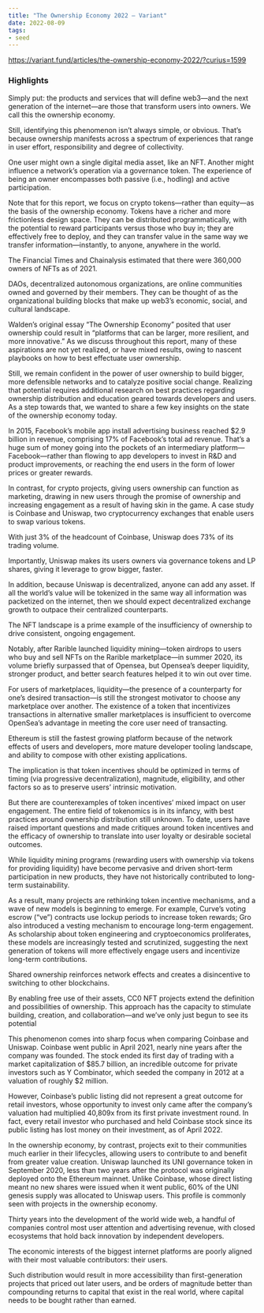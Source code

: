 ```yaml
---
title: "The Ownership Economy 2022 – Variant"
date: 2022-08-09
tags:
- seed
---
```


https://variant.fund/articles/the-ownership-economy-2022/?curius=1599

### Highlights
Simply put: the products and services that will define web3—and the next generation of the internet—are those that transform users into owners. We call this the ownership economy.

Still, identifying this phenomenon isn’t always simple, or obvious. That’s because ownership manifests across a spectrum of experiences that range in user effort, responsibility and degree of collectivity.

One user might own a single digital media asset, like an NFT. Another might influence a network’s operation via a governance token. The experience of being an owner encompasses both passive (i.e., hodling) and active participation.

Note that for this report, we focus on crypto tokens—rather than equity—as the basis of the ownership economy. Tokens have a richer and more frictionless design space. They can be distributed programmatically, with the potential to reward participants versus those who buy in; they are effectively free to deploy, and they can transfer value in the same way we transfer information—instantly, to anyone, anywhere in the world.

The Financial Times and Chainalysis estimated that there were 360,000 owners of NFTs as of 2021.

DAOs, decentralized autonomous organizations, are online communities owned and governed by their members. They can be thought of as the organizational building blocks that make up web3’s economic, social, and cultural landscape.

Walden’s original essay “The Ownership Economy” posited that user ownership could result in “platforms that can be larger, more resilient, and more innovative.” As we discuss throughout this report, many of these aspirations are not yet realized, or have mixed results, owing to nascent playbooks on how to best effectuate user ownership.

Still, we remain confident in the power of user ownership to build bigger, more defensible networks and to catalyze positive social change. Realizing that potential requires additional research on best practices regarding ownership distribution and education geared towards developers and users. As a step towards that, we wanted to share a few key insights on the state of the ownership economy today.

In 2015, Facebook’s mobile app install advertising business reached $2.9 billion in revenue, comprising 17% of Facebook’s total ad revenue. That’s a huge sum of money going into the pockets of an intermediary platform—Facebook—rather than flowing to app developers to invest in R&D and product improvements, or reaching the end users in the form of lower prices or greater rewards.

In contrast, for crypto projects, giving users ownership can function as marketing, drawing in new users through the promise of ownership and increasing engagement as a result of having skin in the game. A case study is Coinbase and Uniswap, two cryptocurrency exchanges that enable users to swap various tokens.

With just 3% of the headcount of Coinbase, Uniswap does 73% of its trading volume.

Importantly, Uniswap makes its users owners via governance tokens and LP shares, giving it leverage to grow bigger, faster.

In addition, because Uniswap is decentralized, anyone can add any asset. If all the world’s value will be tokenized in the same way all information was packetized on the internet, then we should expect decentralized exchange growth to outpace their centralized counterparts.

The NFT landscape is a prime example of the insufficiency of ownership to drive consistent, ongoing engagement.

Notably, after Rarible launched liquidity mining—token airdrops to users who buy and sell NFTs on the Rarible marketplace—in summer 2020, its volume briefly surpassed that of Opensea, but Opensea’s deeper liquidity, stronger product, and better search features helped it to win out over time.

For users of marketplaces, liquidity—the presence of a counterparty for one’s desired transaction—is still the strongest motivator to choose any marketplace over another. The existence of a token that incentivizes transactions in alternative smaller marketplaces is insufficient to overcome OpenSea’s advantage in meeting the core user need of transacting.

Ethereum is still the fastest growing platform because of the network effects of users and developers, more mature developer tooling landscape, and ability to compose with other existing applications.

The implication is that token incentives should be optimized in terms of timing (via progressive decentralization), magnitude, eligibility, and other factors so as to preserve users’ intrinsic motivation.

But there are counterexamples of token incentives’ mixed impact on user engagement. The entire field of tokenomics is in its infancy, with best practices around ownership distribution still unknown. To date, users have raised important questions and made critiques around token incentives and the efficacy of ownership to translate into user loyalty or desirable societal outcomes.

While liquidity mining programs (rewarding users with ownership via tokens for providing liquidity) have become pervasive and driven short-term participation in new products, they have not historically contributed to long-term sustainability.

As a result, many projects are rethinking token incentive mechanisms, and a wave of new models is beginning to emerge. For example, Curve’s voting escrow (“ve”) contracts use lockup periods to increase token rewards; Gro also introduced a vesting mechanism to encourage long-term engagement. As scholarship about token engineering and cryptoeconomics proliferates, these models are increasingly tested and scrutinized, suggesting the next generation of tokens will more effectively engage users and incentivize long-term contributions.

Shared ownership reinforces network effects and creates a disincentive to switching to other blockchains.

By enabling free use of their assets, CC0 NFT projects extend the definition and possibilities of ownership. This approach has the capacity to stimulate building, creation, and collaboration—and we’ve only just begun to see its potential

This phenomenon comes into sharp focus when comparing Coinbase and Uniswap. Coinbase went public in April 2021, nearly nine years after the company was founded. The stock ended its first day of trading with a market capitalization of $85.7 billion, an incredible outcome for private investors such as Y Combinator, which seeded the company in 2012 at a valuation of roughly $2 million.

However, Coinbase’s public listing did not represent a great outcome for retail investors, whose opportunity to invest only came after the company’s valuation had multiplied 40,809x from its first private investment round. In fact, every retail investor who purchased and held Coinbase stock since its public listing has lost money on their investment, as of April 2022.

In the ownership economy, by contrast, projects exit to their communities much earlier in their lifecycles, allowing users to contribute to and benefit from greater value creation. Uniswap launched its UNI governance token in September 2020, less than two years after the protocol was originally deployed onto the Ethereum mainnet. Unlike Coinbase, whose direct listing meant no new shares were issued when it went public, 60% of the UNI genesis supply was allocated to Uniswap users. This profile is commonly seen with projects in the ownership economy.

Thirty years into the development of the world wide web, a handful of companies control most user attention and advertising revenue, with closed ecosystems that hold back innovation by independent developers.

The economic interests of the biggest internet platforms are poorly aligned with their most valuable contributors: their users.

Such distribution would result in more accessibility than first-generation projects that priced out later users, and be orders of magnitude better than compounding returns to capital that exist in the real world, where capital needs to be bought rather than earned.


